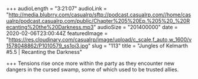 +++
audioLength = "3:21:07"
audioLink = "http://media.blubrry.com/casualrp/sftp://podcast.casualrp.com//home/casualrp/podcast.casualrp.com/public/Chapter%205%20Ep.%205%20_%20Recanting%20the%20Darkness.mp3"
audioSize = "201400000"
date = 2020-02-06T23:00:44Z
featuredImage = "https://res.cloudinary.com/casualrp/image/upload/c_scale,f_auto,w_1600/v1578048862/P1010579_ss1oj3.jpg"
slug = "113"
title = "Jungles of Kelmarth #5.5 | Recanting the Darkness"

+++
Tensions rise once more within the party as they encounter new dangers in the cursed swamp, some of which used to be trusted allies.